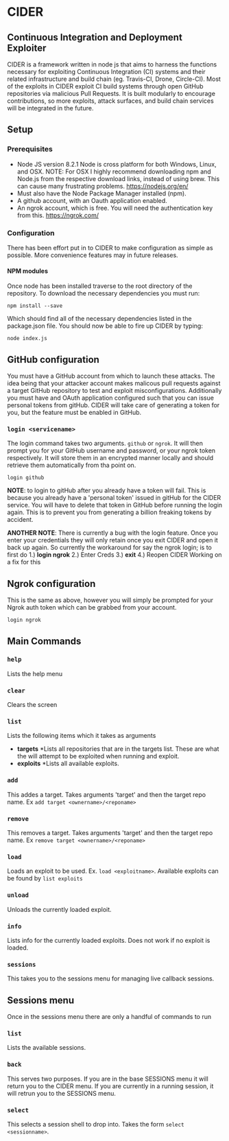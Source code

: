 # CIDER
## Continuous Integration and Deployment Exploiter

CIDER is a framework written in node js that aims to harness the functions necessary for exploiting Continuous Integration (CI) systems and their related infrastructure and build chain (eg. Travis-CI, Drone, Circle-CI). Most of the exploits in CIDER exploit CI build systems through open GitHub repositories via malicious Pull Requests. It is built modularly to encourage contributions, so more exploits, attack surfaces, and build chain services will be integrated in the future.


## Setup
### Prerequisites 
* Node JS version 8.2.1 Node is cross platform for both Windows, Linux, and OSX. NOTE: For OSX I highly recommend downloading npm and    Node.js from the respective download links, instead of using brew. This can cause many frustrating problems. https://nodejs.org/en/
* Must also have the Node Package Manager installed (npm).
* A github account, with an Oauth application enabled.
* An ngrok account, which is free. You will need the authentication key from this. https://ngrok.com/

### Configuration
There has been effort put in to CIDER to make configuration as simple as possible. More convenience features may in future releases.

#### NPM modules
Once node has been installed traverse to the root directory of the repository. To download the necessary dependencies you must run:
```
npm install --save
```
Which should find all of the necessary dependencies listed in the package.json file. You should now be able to fire up CIDER by typing:
```
node index.js
```

## GitHub configuration
You must have a GitHub account from which to launch these attacks. The idea being that your attacker account makes malicous pull requests against a target GitHub repository to test and exploit misconfigurations. Additionally you must have and OAuth application configured such that you can issue personal tokens from gitHub. CIDER will take care of generating a token for you, but the feature must be enabled in GitHub.

### `login <servicename>`
The login command takes two arguments. `github` or `ngrok`. It will then prompt you for your GitHub username and password, or your ngrok token respectively. It will store them in an encrypted manner locally and should retrieve them automatically from tha point on. 
```
login github
```

__NOTE__: to login to gitHub after you already have a token will fail. This is because you already have a 'personal token' issued in gitHub for the CIDER service. You will have to delete that token in GitHub before running the login again. This is to prevent you from generating a billion freaking tokens by accident. 

__ANOTHER NOTE__: There is currently a bug with the login feature. Once you enter your credentials they will only retain once you exit CIDER and open it back up again. So currently the workaround for say the ngrok login; is to first do 
    1.) __login ngrok__
    2.) Enter Creds
    3.) __exit__
    4.) Reopen CIDER
Working on a fix for this

## Ngrok configuration
This is the same as above, however you will simply be prompted for your Ngrok auth token which can be grabbed from your account. 
```
login ngrok
```

## Main Commands
### `help`
Lists the help menu

### `clear`
Clears the screen

### `list`
Lists the following items which it takes as arguments
  - __targets__  *Lists all repositories that are in the targets list. These are what the will attempt to be exploited when running and exploit.
  - __exploits__ *Lists all available exploits. 

### `add`
This addes a target. Takes arguments 'target' and then the target repo name. Ex `add target <ownername>/<reponame>`

### `remove`
This removes a target. Takes arguments 'target' and then the target repo name. Ex `remove target <ownername>/<reponame>`

### `load`
Loads an exploit to be used. Ex. `load <exploitname>`. Available exploits can be found by `list exploits`

### `unload`
Unloads the currently loaded exploit.

### `info`
Lists info for the currently loaded exploits. Does not work if no exploit is loaded.

### `sessions`
This takes you to the sessions menu for managing live callback sessions.

## Sessions menu
Once in the sessions menu there are only a handful of commands to run
### `list`
Lists the available sessions.

### `back`
This serves two purposes. If you are in the base SESSIONS menu it will return you to the CIDER menu. If you are currently in a running session, it will retrun you to the SESSIONS menu.

### `select`
This selects a session shell to drop into. Takes the form `select <sessionname>`. 
